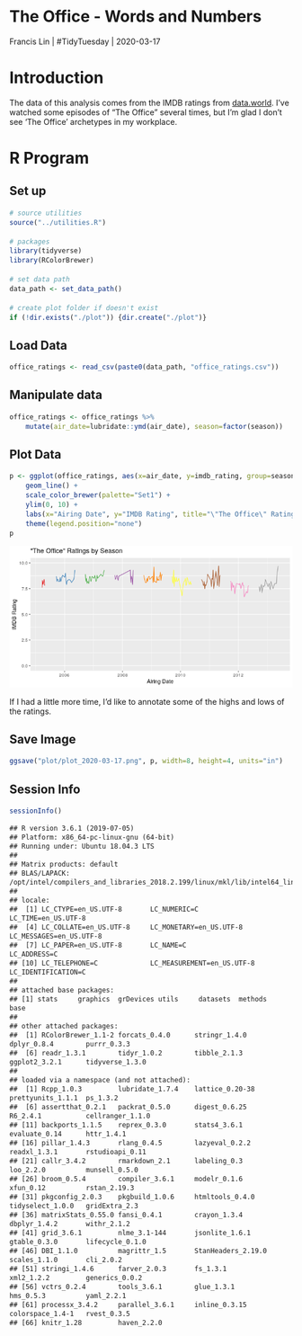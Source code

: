 The Office - Words and Numbers
================
Francis Lin | \#TidyTuesday |
2020-03-17

# Introduction

The data of this analysis comes from the IMDB ratings from
[data.world](https://data.world/anujjain7/the-office-imdb-ratings-dataset).
I’ve watched some episodes of “The Office” several times, but I’m glad I
don’t see ‘The Office’ archetypes in my workplace.

# R Program

## Set up

``` r
# source utilities
source("../utilities.R")

# packages
library(tidyverse)
library(RColorBrewer)

# set data path
data_path <- set_data_path()

# create plot folder if doesn't exist
if (!dir.exists("./plot")) {dir.create("./plot")}
```

## Load Data

``` r
office_ratings <- read_csv(paste0(data_path, "office_ratings.csv"))
```

## Manipulate data

``` r
office_ratings <- office_ratings %>%
    mutate(air_date=lubridate::ymd(air_date), season=factor(season))
```

## Plot Data

``` r
p <- ggplot(office_ratings, aes(x=air_date, y=imdb_rating, group=season, colour=season )) +
    geom_line() + 
    scale_color_brewer(palette="Set1") +
    ylim(0, 10) +
    labs(x="Airing Date", y="IMDB Rating", title="\"The Office\" Ratings by Season") +
    theme(legend.position="none")
p
```

![](README_files/figure-gfm/plot%20data-1.png)<!-- -->

If I had a little more time, I’d like to annotate some of the highs and
lows of the ratings.

## Save Image

``` r
ggsave("plot/plot_2020-03-17.png", p, width=8, height=4, units="in")
```

## Session Info

``` r
sessionInfo()
```

    ## R version 3.6.1 (2019-07-05)
    ## Platform: x86_64-pc-linux-gnu (64-bit)
    ## Running under: Ubuntu 18.04.3 LTS
    ## 
    ## Matrix products: default
    ## BLAS/LAPACK: /opt/intel/compilers_and_libraries_2018.2.199/linux/mkl/lib/intel64_lin/libmkl_gf_lp64.so
    ## 
    ## locale:
    ##  [1] LC_CTYPE=en_US.UTF-8       LC_NUMERIC=C               LC_TIME=en_US.UTF-8       
    ##  [4] LC_COLLATE=en_US.UTF-8     LC_MONETARY=en_US.UTF-8    LC_MESSAGES=en_US.UTF-8   
    ##  [7] LC_PAPER=en_US.UTF-8       LC_NAME=C                  LC_ADDRESS=C              
    ## [10] LC_TELEPHONE=C             LC_MEASUREMENT=en_US.UTF-8 LC_IDENTIFICATION=C       
    ## 
    ## attached base packages:
    ## [1] stats     graphics  grDevices utils     datasets  methods   base     
    ## 
    ## other attached packages:
    ##  [1] RColorBrewer_1.1-2 forcats_0.4.0      stringr_1.4.0      dplyr_0.8.4        purrr_0.3.3       
    ##  [6] readr_1.3.1        tidyr_1.0.2        tibble_2.1.3       ggplot2_3.2.1      tidyverse_1.3.0   
    ## 
    ## loaded via a namespace (and not attached):
    ##  [1] Rcpp_1.0.3         lubridate_1.7.4    lattice_0.20-38    prettyunits_1.1.1  ps_1.3.2          
    ##  [6] assertthat_0.2.1   packrat_0.5.0      digest_0.6.25      R6_2.4.1           cellranger_1.1.0  
    ## [11] backports_1.1.5    reprex_0.3.0       stats4_3.6.1       evaluate_0.14      httr_1.4.1        
    ## [16] pillar_1.4.3       rlang_0.4.5        lazyeval_0.2.2     readxl_1.3.1       rstudioapi_0.11   
    ## [21] callr_3.4.2        rmarkdown_2.1      labeling_0.3       loo_2.2.0          munsell_0.5.0     
    ## [26] broom_0.5.4        compiler_3.6.1     modelr_0.1.6       xfun_0.12          rstan_2.19.3      
    ## [31] pkgconfig_2.0.3    pkgbuild_1.0.6     htmltools_0.4.0    tidyselect_1.0.0   gridExtra_2.3     
    ## [36] matrixStats_0.55.0 fansi_0.4.1        crayon_1.3.4       dbplyr_1.4.2       withr_2.1.2       
    ## [41] grid_3.6.1         nlme_3.1-144       jsonlite_1.6.1     gtable_0.3.0       lifecycle_0.1.0   
    ## [46] DBI_1.1.0          magrittr_1.5       StanHeaders_2.19.0 scales_1.1.0       cli_2.0.2         
    ## [51] stringi_1.4.6      farver_2.0.3       fs_1.3.1           xml2_1.2.2         generics_0.0.2    
    ## [56] vctrs_0.2.4        tools_3.6.1        glue_1.3.1         hms_0.5.3          yaml_2.2.1        
    ## [61] processx_3.4.2     parallel_3.6.1     inline_0.3.15      colorspace_1.4-1   rvest_0.3.5       
    ## [66] knitr_1.28         haven_2.2.0
